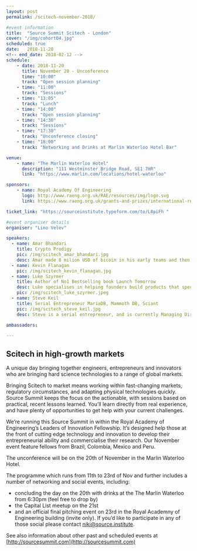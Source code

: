 ```yaml
---
layout: post
permalink: /scitech-november-2018/

#event information
title:  "Source Summit Scitech - London"
cover: "/img/cohort04.jpg"
scheduled: true
date:   2018-11-20
<!-- end_date: 2018-02-12 -->
schedule:
    - date: 2018-11-20
      title: November 20 - Unconference
      time: "10:00"
      track: "Open session planning"
    - time: "11:00"
      track: "Sessions"
    - time: "13:05"
      track: "Lunch"
    - time: "14:00"
      track: "Open session planning"
    - time: "14:30"
      track: "Sessions"
    - time: "17:30"
      track: "Unconference closing"
    - time: "18:00"
      track: "Networking and Drinks at Marlin Waterloo Hotel Bar"

venue:
    - name: "The Marlin Waterloo Hotel"
      description: "111 Westminster Bridge Road, SE1 7HR"
      link: "https://www.marlin.com/locations/hotel-waterloo"

sponsors:
    - name: Royal Academy Of Engineering
      logo: http://www.raeng.org.uk/RAE/resources/img/logo.svg
      link: https://www.raeng.org.uk/grants-and-prizes/international-research-and-collaborations/newton-fund-programmes/leaders-in-innovation-fellowships

ticket_link: "https://sourceinstitute.typeform.com/to/L8piFh "

#event organiser details
organiser: "Lino Velev"

speakers:
  - name: Amar Bhandari
    title: Crypto Prodigy
    pic: /img/scitech_amar_bhandari.jpg
    desc: Amar made 8 milion USD of bicoin in his early teams and then lost them before he was 20. Currently he's a serial entrepreneur in the crypto space and is on the back of a major exit
  - name: Kevin Flanagan
    pic: /img/scitech_kevin_flanagan.jpg
  - name: Luke Szyrmer
    title: Author of No1 Bestselling book Launch Tomorrow
    desc: Luke specialises in helping founders build products that specific people really want, using digital marketing techniques like landing pages. He works with accelerators, startups and corporates and also co-organises Europe's largest Lean Startup meetup in London.
    pic: /img/scitech_luke_szyrmer.jpeg
  - name: Steve Keil
    title: Serial Entrepreneur MariaDB, Mammoth DB, Sciant
    pic: /img/scitech_steve_keil.jpg
    desc: Steve is a serial entrepreneur, and is currently Managing Director for Bulgaria of MariaDB. He's accompolikshed multiple exits, including selling companies to VMWare and Axway. Before MariaDB, Steve was CEO of MammothDB, ananalytics database that was used by customers such as DHL and Cisco Systems. He has over 20 years of experience in growing startups, and leverages this knowledge through part-time teaching and speaking in the EU region. He's an associate professor of entrepreneurship at the American University, and some of his talks have been highlighted globally, including his Ted.com (https://www.ted.com/talks/steve_keil_a_manifesto_for_play_for_bulgaria_and_beyond) talk on Play at Work.

ambassadors:

---
```

## Scitech in high-growth markets

A unique day bringing together engineers, entrepreneurs and innovators who are bringing hard science technologies to a range of global markets.

Bringing Scitech to market means working within fast-changing markets, regulatory circumstances, and adapting physical technologies quickly. Source Summit keeps the focus on the actionable, with sessions based on practical, recent lessons learned. You’ll learn directly from real experience, and have plenty of opportunities to get help with your current challenges.

We’re running this Source Summit in within the Royal Academy of Engineering’s Leaders of Innovation Fellowship. It’s designed help those at the front of cutting edge technology and innovation to develop their entrepreneurial ability and commercialise their research. Our November event feature fellows from Brazil, Colombia, Mexico and Peru.

The unconference will be on the 20th of November in the Marlin Waterloo Hotel.

The programme which runs from 11th to 23rd of Nov and further includes a number of networking and social events, including:
- concluding the day on the 20th with drinks at the The Marlin Waterloo from 6:30pm (feel free to drop by)
- the Capital List meetup on the 21st
- and an official final pitching event on 23rd in the Royal Academny of Engineering building (invite only). If you’d like to participate in any of those social please contact [niki@source.institute](mailto:niki@source.institute).


See also information about other past and scheduled events at [http://sourcesummit.com](http://sourcesummit.com)
